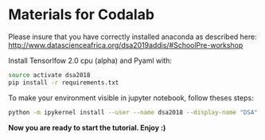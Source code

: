 # Materials for Codalab

Please insure that you have correctly installed anaconda as described here: http://www.datascienceafrica.org/dsa2019addis/#SchoolPre-workshop

Install Tensorlfow 2.0 cpu (alpha) and Pyaml with:
```bash
source activate dsa2018
pip install -r requirements.txt
```

To make your environment visible in jupyter notebook, follow theses steps:
```bash
python -m ipykernel install --user --name dsa2018 --display-name "DSA"
```
<b>Now you are ready to start the tutorial. Enjoy :)</b>
